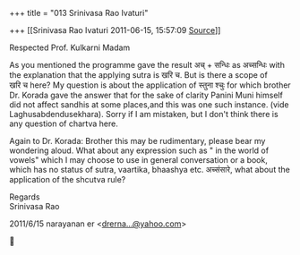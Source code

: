 +++
title = "013 Srinivasa Rao Ivaturi"

+++
[[Srinivasa Rao Ivaturi	2011-06-15, 15:57:09 [Source](https://groups.google.com/g/bvparishat/c/tRWGLk8yEyg)]]



Respected Prof. Kulkarni Madam  
  
As you mentioned the programme gave the result अच् + सन्धिः as अच्सन्धिः with the explanation that the applying sutra is खरि च. But is there a scope of  
खरि च here? My question is about the application of स्तुना श्चुः for which brother Dr. Korada gave the answer that for the sake of clarity Panini Muni himself  
did not affect sandhis at some places,and this was one such instance. (vide Laghusabdendusekhara). Sorry if I am mistaken, but I don't think there is any question of chartva here.  
  
Again to Dr. Korada: Brother this may be rudimentary, please bear my wondering aloud. What about any expression such as " in the world of vowels" which I may choose to use in general conversation or a book, which has no status of sutra, vaartika, bhaashya etc. अच्संसारे, what about the application of the shcutva rule?  
  
Regards  
Srinivasa Rao  
  

2011/6/15 narayanan er \<[drerna...@yahoo.com]()\>




